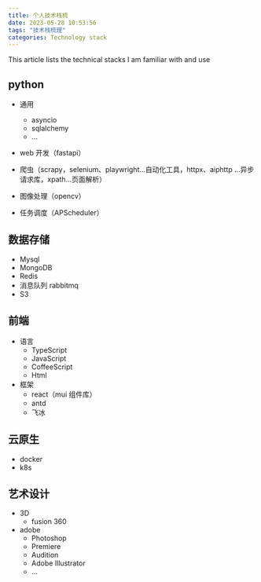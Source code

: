 ```yaml
---
title: 个人技术栈梳
date: 2023-05-28 10:53:56
tags: "技术栈梳理"
categories: Technology stack
---
```


This article lists the technical stacks I am familiar with and use

## python

- 通用

  - asyncio
  - sqlalchemy
  - ...

- web 开发（fastapi）
- 爬虫（scrapy，selenium、playwright…自动化工具，httpx、aiphttp …异步请求库，xpath…页面解析）
- 图像处理（opencv）
- 任务调度（APScheduler）

## 数据存储

- Mysql
- MongoDB
- Redis
- 消息队列 rabbitmq
- S3

## 前端

- 语言
  - TypeScript
  - JavaScript
  - CoffeeScript
  - Html
- 框架
  - react（mui 组件库）
  - antd
  - 飞冰

## 云原生

- docker
- k8s

## 艺术设计

- 3D
  - fusion 360
- adobe
  - Photoshop
  - Premiere
  - Audition
  - Adobe Illustrator
  - …

